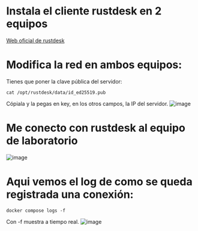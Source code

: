 # Instala el cliente rustdesk en 2 equipos
[Web oficial de rustdesk](https://rustdesk.com/)
# Modifica la red en ambos equipos:
Tienes que poner la clave pública del servidor:
```
cat /opt/rustdesk/data/id_ed25519.pub
```
Cópiala y la pegas en key, en los otros campos, la IP del servidor.
![image](https://github.com/user-attachments/assets/57f3d239-161a-4f7d-89d3-0f17e0e3c5f1)
# Me conecto con rustdesk al equipo de laboratorio
![image](https://github.com/user-attachments/assets/cf68753b-8573-4ee3-a53f-916af4387662)
# Aqui vemos el log de como se queda registrada una conexión:
```
docker compose logs -f
```
Con -f muestra a tiempo real. 
![image](https://github.com/user-attachments/assets/a6843bf9-a33e-4ea9-bce7-64892f0ceeab)
